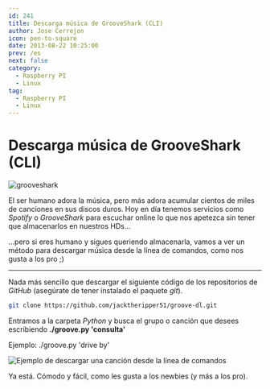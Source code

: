 ```yaml
---
id: 241
title: Descarga música de GrooveShark (CLI)
author: Jose Cerrejon
icon: pen-to-square
date: 2013-08-22 10:25:00
prev: /es
next: false
category:
  - Raspberry PI
  - Linux
tag:
  - Raspberry PI
  - Linux
---
```


# Descarga música de GrooveShark (CLI)

![grooveshark](/images/grooveshark.jpg)

El ser humano adora la música, pero más adora acumular cientos de miles de canciones en sus discos duros. Hoy en día tenemos servicios como *Spotify* o *GrooveShark* para escuchar online lo que nos apetezca sin tener que almacenarlos en nuestros HDs...

...pero si eres humano y sigues queriendo almacenarla, vamos a ver un método para descargar música desde la línea de comandos, como nos gusta a los pro ;)

- - -
Nada más sencillo que descargar el siguiente código de los repositorios de *GitHub* (asegúrate de tener instalado el paquete *git*).

```bash
git clone https://github.com/jacktheripper51/groove-dl.git
```

Entramos a la carpeta *Python* y busca el grupo o canción que desees escribiendo **./groove.py 'consulta'**

Ejemplo: ./groove.py 'drive by'

![Ejemplo de descargar una canción desde la línea de comandos](/images/2013/08/searching.jpg "Ejemplo de descargar una canción desde la línea de comandos")

Ya está. Cómodo y fácil, como les gusta a los newbies (y más a los pro).